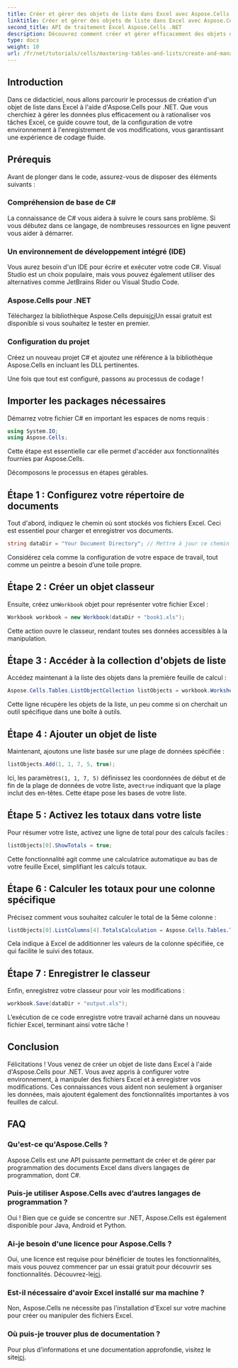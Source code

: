 ```yaml
---
title: Créer et gérer des objets de liste dans Excel avec Aspose.Cells
linktitle: Créer et gérer des objets de liste dans Excel avec Aspose.Cells
second_title: API de traitement Excel Aspose.Cells .NET
description: Découvrez comment créer et gérer efficacement des objets de liste dans Excel à l'aide d'Aspose.Cells pour .NET. Ce guide complet étape par étape vous guide tout au long du processus de configuration.
type: docs
weight: 10
url: /fr/net/tutorials/cells/mastering-tables-and-lists/create-and-manage-list-object/
---
```

## Introduction

Dans ce didacticiel, nous allons parcourir le processus de création d'un objet de liste dans Excel à l'aide d'Aspose.Cells pour .NET. Que vous cherchiez à gérer les données plus efficacement ou à rationaliser vos tâches Excel, ce guide couvre tout, de la configuration de votre environnement à l'enregistrement de vos modifications, vous garantissant une expérience de codage fluide.

## Prérequis

Avant de plonger dans le code, assurez-vous de disposer des éléments suivants :

### Compréhension de base de C#
La connaissance de C# vous aidera à suivre le cours sans problème. Si vous débutez dans ce langage, de nombreuses ressources en ligne peuvent vous aider à démarrer.

### Un environnement de développement intégré (IDE)
Vous aurez besoin d'un IDE pour écrire et exécuter votre code C#. Visual Studio est un choix populaire, mais vous pouvez également utiliser des alternatives comme JetBrains Rider ou Visual Studio Code.

### Aspose.Cells pour .NET
Téléchargez la bibliothèque Aspose.Cells depuis[ici](https://releases.aspose.com/cells/net/)Un essai gratuit est disponible si vous souhaitez le tester en premier.

### Configuration du projet
Créez un nouveau projet C# et ajoutez une référence à la bibliothèque Aspose.Cells en incluant les DLL pertinentes.

Une fois que tout est configuré, passons au processus de codage !

## Importer les packages nécessaires

Démarrez votre fichier C# en important les espaces de noms requis :

```csharp
using System.IO;
using Aspose.Cells;
```

Cette étape est essentielle car elle permet d'accéder aux fonctionnalités fournies par Aspose.Cells.

Décomposons le processus en étapes gérables.

## Étape 1 : Configurez votre répertoire de documents

Tout d'abord, indiquez le chemin où sont stockés vos fichiers Excel. Ceci est essentiel pour charger et enregistrer vos documents.

```csharp
string dataDir = "Your Document Directory"; // Mettre à jour ce chemin !
```

Considérez cela comme la configuration de votre espace de travail, tout comme un peintre a besoin d’une toile propre.

## Étape 2 : Créer un objet classeur

 Ensuite, créez un`Workbook` objet pour représenter votre fichier Excel :

```csharp
Workbook workbook = new Workbook(dataDir + "book1.xls");
```

Cette action ouvre le classeur, rendant toutes ses données accessibles à la manipulation.

## Étape 3 : Accéder à la collection d'objets de liste

Accédez maintenant à la liste des objets dans la première feuille de calcul :

```csharp
Aspose.Cells.Tables.ListObjectCollection listObjects = workbook.Worksheets[0].ListObjects;
```

Cette ligne récupère les objets de la liste, un peu comme si on cherchait un outil spécifique dans une boîte à outils.

## Étape 4 : Ajouter un objet de liste

Maintenant, ajoutons une liste basée sur une plage de données spécifiée :

```csharp
listObjects.Add(1, 1, 7, 5, true);
```

 Ici, les paramètres`(1, 1, 7, 5)` définissez les coordonnées de début et de fin de la plage de données de votre liste, avec`true` indiquant que la plage inclut des en-têtes. Cette étape pose les bases de votre liste.

## Étape 5 : Activez les totaux dans votre liste

Pour résumer votre liste, activez une ligne de total pour des calculs faciles :

```csharp
listObjects[0].ShowTotals = true;
```

Cette fonctionnalité agit comme une calculatrice automatique au bas de votre feuille Excel, simplifiant les calculs totaux.

## Étape 6 : Calculer les totaux pour une colonne spécifique

Précisez comment vous souhaitez calculer le total de la 5ème colonne :

```csharp
listObjects[0].ListColumns[4].TotalsCalculation = Aspose.Cells.Tables.TotalsCalculation.Sum; 
```

Cela indique à Excel de additionner les valeurs de la colonne spécifiée, ce qui facilite le suivi des totaux.

## Étape 7 : Enregistrer le classeur

Enfin, enregistrez votre classeur pour voir les modifications :

```csharp
workbook.Save(dataDir + "output.xls");
```

L’exécution de ce code enregistre votre travail acharné dans un nouveau fichier Excel, terminant ainsi votre tâche !

## Conclusion

Félicitations ! Vous venez de créer un objet de liste dans Excel à l'aide d'Aspose.Cells pour .NET. Vous avez appris à configurer votre environnement, à manipuler des fichiers Excel et à enregistrer vos modifications. Ces connaissances vous aident non seulement à organiser les données, mais ajoutent également des fonctionnalités importantes à vos feuilles de calcul.

## FAQ

### Qu'est-ce qu'Aspose.Cells ?  
Aspose.Cells est une API puissante permettant de créer et de gérer par programmation des documents Excel dans divers langages de programmation, dont C#.

### Puis-je utiliser Aspose.Cells avec d’autres langages de programmation ?  
Oui ! Bien que ce guide se concentre sur .NET, Aspose.Cells est également disponible pour Java, Android et Python.

### Ai-je besoin d'une licence pour Aspose.Cells ?  
 Oui, une licence est requise pour bénéficier de toutes les fonctionnalités, mais vous pouvez commencer par un essai gratuit pour découvrir ses fonctionnalités. Découvrez-le[ici](https://releases.aspose.com/).

### Est-il nécessaire d'avoir Excel installé sur ma machine ?  
Non, Aspose.Cells ne nécessite pas l'installation d'Excel sur votre machine pour créer ou manipuler des fichiers Excel.

### Où puis-je trouver plus de documentation ?  
 Pour plus d'informations et une documentation approfondie, visitez le site[ici](https://reference.aspose.com/cells/net/).